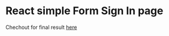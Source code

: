 # React simple Form Sign In page

Chechout for final result [here](https://thamizh27.github.io/React-sign-in-page/)
